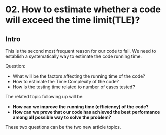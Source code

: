 # 02. How to estimate whether a code will exceed the time limit(TLE)? 
## Intro

This is the second most frequent reason for our code to fail. We need to establish a systematically way to estimate the code running time.

Question:
- What will be the factors affecting the running time of the code?
- How to estimate the Time Complexity of the code?
- How is the testing time related to number of cases tested?

The related topic following up will be:
- **How can we improve the running time (efficiency) of the code?**  
- **How can we prove that our code has achieved the best performance among all possible way to solve the problem?**

These two questions can be the two new article topics.